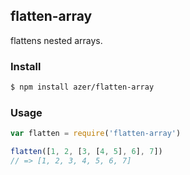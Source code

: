 ## flatten-array

flattens nested arrays.

### Install

```bash
$ npm install azer/flatten-array
```

### Usage

```js
var flatten = require('flatten-array')

flatten([1, 2, [3, [4, 5], 6], 7])
// => [1, 2, 3, 4, 5, 6, 7]

```
